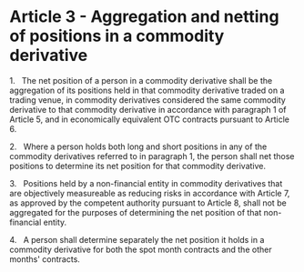 # Article 3 - Aggregation and netting of positions in a commodity derivative


1.   The net position of a person in a commodity derivative shall be the aggregation of its positions held in that commodity derivative traded on a trading venue, in commodity derivatives considered the same commodity derivative to that commodity derivative in accordance with paragraph 1 of Article 5, and in economically equivalent OTC contracts pursuant to Article 6.

2.   Where a person holds both long and short positions in any of the commodity derivatives referred to in paragraph 1, the person shall net those positions to determine its net position for that commodity derivative.

3.   Positions held by a non-financial entity in commodity derivatives that are objectively measureable as reducing risks in accordance with Article 7, as approved by the competent authority pursuant to Article 8, shall not be aggregated for the purposes of determining the net position of that non-financial entity.

4.   A person shall determine separately the net position it holds in a commodity derivative for both the spot month contracts and the other months' contracts.
